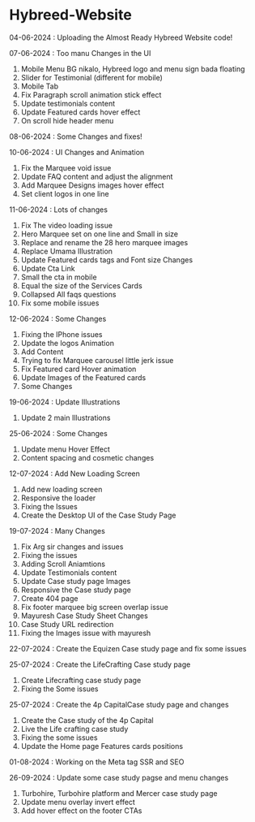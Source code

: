 # Hybreed-Website

04-06-2024 : Uploading the Almost Ready Hybreed Website code!

07-06-2024 : Too manu Changes in the UI 
1. Mobile Menu BG nikalo, Hybreed logo and menu sign bada floating
2. Slider for Testimonial (different for mobile)
3. Mobile Tab
4. Fix Paragraph scroll animation stick effect
5. Update testimonials content
6. Update Featured cards hover effect
7. On scroll hide header menu

08-06-2024 : Some Changes and fixes!

10-06-2024 : UI Changes and Animation 
1. Fix the Marquee void issue
2. Update FAQ content and adjust the alignment
3. Add Marquee Designs images hover effect
4. Set client logos in one line 

11-06-2024 : Lots of changes 
1. Fix The video loading issue
2. Hero Marquee set on one line and Small in size
3. Replace and rename the 28 hero marquee images
4. Replace Umama Illustration
5. Update Featured cards tags and Font size Changes
6. Update Cta Link
7. Small the cta in mobile
8. Equal the size of the Services Cards
9. Collapsed All faqs questions
10. Fix some mobile issues

12-06-2024 : Some Changes
1. Fixing the IPhone issues
2. Update the logos Animation
3. Add Content
4. Trying to fix Marquee carousel little jerk issue
5. Fix Featured card Hover animation
6. Update Images of the Featured cards
7. Some Changes

19-06-2024 : Update Illustrations
1. Update 2 main Illustrations

25-06-2024 : Some Changes 
1. Update menu Hover Effect
2. Content spacing and cosmetic changes


12-07-2024 : Add New Loading Screen
1. Add new loading screen 
2. Responsive the loader
3. Fixing the Issues
4. Create the Desktop UI of the Case Study Page 

19-07-2024 : Many Changes
1. Fix Arg sir changes and issues
2. Fixing the issues
3. Adding Scroll Aniamtions
4. Update Testimonials content
5. Update Case study page Images
6. Responsive the Case study page
7. Create 404 page
8. Fix footer marquee big screen overlap issue
9. Mayuresh Case Study Sheet Changes 
10. Case Study URL redirection
11. Fixing the Images issue with mayuresh


22-07-2024 : Create the Equizen Case study page and fix some issues

25-07-2024 : Create the LifeCrafting Case study page 
1. Create Lifecrafting case study page 
2. Fixing the Some issues

25-07-2024 : Create the 4p CapitalCase study page and changes
1. Create the Case study of the 4p Capital 
2. Live the Life crafting case study 
3. Fixing the some issues 
4. Update the Home page Features cards positions


01-08-2024 : Working on the Meta tag SSR and SEO

26-09-2024 : Update some case study pagse and menu changes 
1. Turbohire, Turbohire platform and Mercer case study page
2. Update menu overlay invert effect 
3. Add hover effect on the footer CTAs
